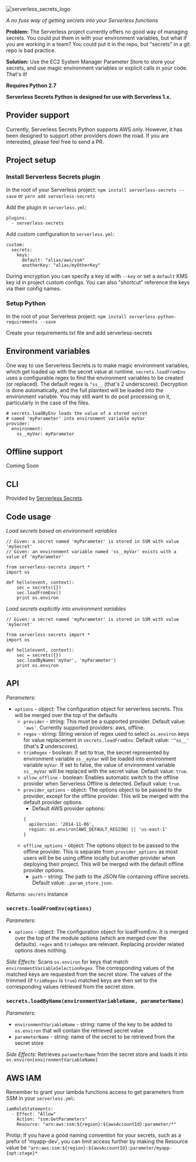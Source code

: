 ![serverless_secrets_logo](https://cloud.githubusercontent.com/assets/1689118/15905519/23bf2208-2d83-11e6-96fb-7dc1edd359ee.png)

*A no fuss way of getting secrets into your Serverless functions*

**Problem:** The Serverless project currently offers no good way of managing secrets.
You could put them in with your environment variables, but what if you are working in a team?
You could put it in the repo, but "secrets" in a git repo is bad practice.

**Solution:** Use the EC2 System Manager Parameter Store to store your secrets,
and use magic environment variables or explicit calls in your code. That's it!

**Requires Python 2.7**

**Serverless Secrets Python is designed for use with Serverless 1.x.**

## Provider support

Currently, Serverless Secrets Python supports AWS only. However, it has been designed to support
other providers down the road. If you are interested, please feel free to send a PR.

## Project setup

### Install Serverless Secrets plugin

In the root of your Serverless project:
`npm install serverless-secrets --save` or `yarn add serverless-secrets`

Add the plugin in `serverless.yml`:
```
plugins:
  - serverless-secrets
```

Add custom configuration to `serverless.yml`:
```
custom:
  secrets:
    keys:
      default: "alias/aws/ssm"
      anotherKey: "alias/myOtherKey"
```

During encryption you can specify a key id with `--key` or set a `default` KMS key id in project
custom configs. You can also "shortcut" reference the keys via their config names.

### Setup Python
In the root of your Serverless project:
`npm install serverless-python-requirements --save`

Create your requirements.txt file and add serverless-secrets

## Environment variables

One way to use Serverless Secrets is to make magic environment variables, which get loaded up with the secret
value at runtime. `secrets.loadFromEnv` uses a configurable regex to find the environment variables to be
created (or replaced). The default regex is `^ss__` (that's 2 underscores). Decryption is done automatically, and
the full plaintext will be loaded into the environment variable. You may still want to do post processing on it,
particularly in the case of the files.

```
# secrets.loadByEnv loads the value of a stored secret
# named 'myParameter' into environment variable myVar
provider:
  environment:
    ss__myVar: myParameter
```

## Offline support

Coming Soon

## CLI

Provided by [Serverless Secrets](https://github.com/trek10inc/serverless-secrets).

## Code usage

*Load secrets based on environment variables*

```
// Given: a secret named 'myParameter' is stored in SSM with value 'mySecret'
// Given: an environment variable named 'ss__myVar' exists with a value of 'myParameter'

from serverless-secrets import *
import os

def hello(event, context):
    sec = secrets({})
    sec.loadFromEnv()
    print os.environ
```

*Load secrets explicitly into environment variables*

```
// Given: a secret named 'myParameter' is stored in SSM with value 'mySecret'

from serverless-secrets import *
import os

def hello(event, context):
    sec = secrets({})
    sec.loadByName('myVar', 'myParameter')
    print os.environ
```

## API

*Parameters:*
- `options` - object: The configuration object for serverless secrets. This will be merged
 over the top of the defaults
  - `provider` - string: This must be a supported provider. Default value: `'aws'`.
  Currently supported providers: aws, offline.
  - `regex` - string: String version of regex used to select `os.environ` keys for value
  replacement in `secrets.loadFromEnv`. Default value: `'^ss__'` (that's **2** underscores).
  - `trimRegex` - boolean: If set to true, the secret represented by environment variable
  `ss__myVar` will be loaded into environment variable `myVar`. If set to false, the value
  of environment variable `ss__myVar` will be replaced with the secret value.
  Default value: `true`.
  - `allow_offline` - boolean: Enables automatic switch to the offline provider when Serverless
  Offline is detected. Default value: `true`.
  - `provider_options` - object: The options object to be passed to the provider, except for the
  offline provider. This will be merged with the default provider options.
    - Default AWS provider options:
    ```
    {
      apiVersion: '2014-11-06',
      region: os.environ[AWS_DEFAULT_REGION] || 'us-east-1'
    }
    ```
  - `offline_options` - object: The options object to be passed to the offline provider. This
  is separate from `provider_options` as most users will be be using offline locally but another
  provider when deploying their project. This will be merged with the default offline provider
  options.
    - `path` - string: The path to the JSON file containing offline secrets.
    Default value: `.param_store.json`.

*Returns:* `secrets` instance

### `secrets.loadFromEnv(options)`

*Parameters:*
- `options` - object: The configuration object for loadFromEnv. It is merged over the top of
 the module options (which are merged over the defaults). `regex` and `trimRegex` are relevant.
 Replacing provider related options does nothing.

*Side Effects:* Scans `os.environ` for keys that match `environmentVariableSelectionRegex`.
The corresponding values of the matched keys are requested from the secret store.
The values of the trimmed (if `trimRegex` is `true`) matched keys are then set to the
corresponding values retrieved from the secret store.

### `secrets.loadByName(environmentVariableName, parameterName)`

*Parameters:*
- `environmentVariableName` - string: name of the key to be added to `os.environ` that
will contain the retrieved secret value
- `parameterName` - string: name of the secret to be retrieved from the secret store

*Side Effects:* Retrieves `parameterName` from the secret store and loads it
into `os.environ[environmentVariableName]`

## AWS IAM

Remember to grant your lambda functions access to get parameters from SSM
in your `serverless.yml`:
```
iamRoleStatements:
  - Effect: "Allow"
    Action: "ssm:GetParameters"
    Resource: "arn:aws:ssm:${region}:${awsAccountId}:parameter/*"
```

Protip: If you have a good naming convention for your secrets, such as a prefix of 'myapp-dev',
you can limit access further by making the Resource value be
`"arn:aws:ssm:${region}:${awsAccountId}:parameter/myapp-{opt:stage}*`
